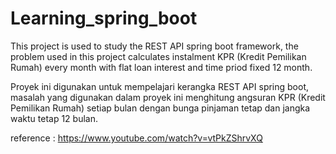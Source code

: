 # Learning_spring_boot

This project is used to study the REST API spring boot framework, the problem used in this project calculates instalment KPR (Kredit Pemilikan Rumah) every month with flat loan interest and time priod fixed 12 month.

Proyek ini digunakan untuk mempelajari kerangka REST API spring boot, masalah yang digunakan dalam proyek ini menghitung angsuran KPR (Kredit Pemilikan Rumah) setiap bulan dengan bunga pinjaman tetap dan jangka waktu tetap 12 bulan.

reference :
https://www.youtube.com/watch?v=vtPkZShrvXQ
